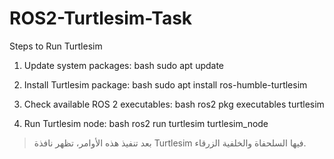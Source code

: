 # ROS2-Turtlesim-Task
Steps to Run Turtlesim

1. Update system packages:
bash
sudo apt update


2. Install Turtlesim package:
bash
sudo apt install ros-humble-turtlesim


3. Check available ROS 2 executables:
bash
ros2 pkg executables turtlesim


4. Run Turtlesim node:
bash
ros2 run turtlesim turtlesim_node
   



> بعد تنفيذ هذه الأوامر، تظهر نافذة Turtlesim فيها السلحفاة والخلفية الزرقاء.
